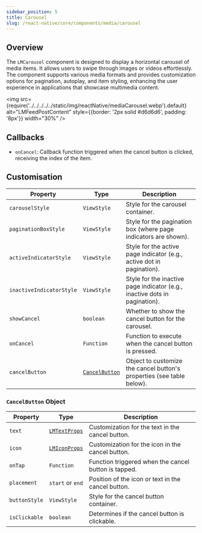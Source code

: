 ```yaml
---
sidebar_position: 5
title: Carousel
slug: /react-native/core/components/media/carousel
---
```


## Overview

The `LMCarousel` component is designed to display a horizontal carousel of media items. It allows users to swipe through images or videos effortlessly. The component supports various media formats and provides customization options for pagination, autoplay, and item styling, enhancing the user experience in applications that showcase multimedia content.

<img
src={require('../../../../../static/img/reactNative/mediaCarousel.webp').default}
alt="LMFeedPostContent"
style={{border: '2px solid #d6d6d6', padding: '8px'}}
width="30%"
/>

## Callbacks

- `onCancel`: Callback function triggered when the cancel button is clicked, receiving the index of the item.

## Customisation

| Property                 | Type                                                       | Description                                                                |
| ------------------------ | ---------------------------------------------------------- | -------------------------------------------------------------------------- |
| `carouselStyle`          | `ViewStyle`                                                | Style for the carousel container.                                          |
| `paginationBoxStyle`     | `ViewStyle`                                                | Style for the pagination box (where page indicators are shown).            |
| `activeIndicatorStyle`   | `ViewStyle`                                                | Style for the active page indicator (e.g., active dot in pagination).      |
| `inactiveIndicatorStyle` | `ViewStyle`                                                | Style for the inactive page indicator (e.g., inactive dots in pagination). |
| `showCancel`             | `boolean`                                                  | Whether to show the cancel button for the carousel.                        |
| `onCancel`               | `Function`                                                 | Function to execute when the cancel button is pressed.                     |
| `cancelButton`           | [`CancelButton`](./LMFeedCarousel.md/#cancelbutton-object) | Object to customize the cancel button's properties (see table below).      |

### `CancelButton` Object

| Property      | Type                                                          | Description                                          |
| ------------- | ------------------------------------------------------------- | ---------------------------------------------------- |
| `text`        | [`LMTextProps`](../Fundamentals/LMFeedText.md/#customisation) | Customization for the text in the cancel button.     |
| `icon`        | [`LMIconProps`](../Fundamentals/LMFeedIcon.md/#customisation) | Customization for the icon in the cancel button.     |
| `onTap`       | `Function`                                                    | Function triggered when the cancel button is tapped. |
| `placement`   | `start` or `end`                                              | Position of the icon or text in the cancel button.   |
| `buttonStyle` | `ViewStyle`                                                   | Style for the cancel button container.               |
| `isClickable` | `boolean`                                                     | Determines if the cancel button is clickable.        |
